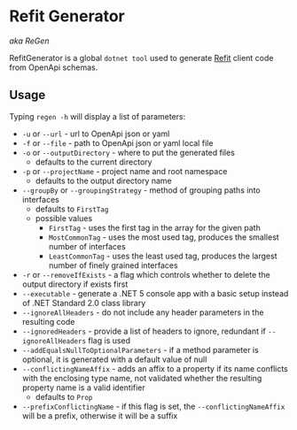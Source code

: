 # Refit Generator
_aka ReGen_

RefitGenerator is a global `dotnet tool` used to generate [Refit](https://github.com/reactiveui/refit) client code from OpenApi schemas.

## Usage

Typing `regen -h` will display a list of parameters:

* `-u` or `--url` - url to OpenApi json or yaml
* `-f` or `--file` - path to OpenApi json or yaml local file
* `-o` or `--outputDirectory` - where to put the generated files
  * defaults to the current directory
* `-p` or `--projectName` - project name and root namespace
  * defaults to the output directory name
* `--groupBy` or `--groupingStrategy` - method of grouping paths into interfaces
  * defaults to `FirstTag`
  * possible values
    * `FirstTag` - uses the first tag in the array for the given path
    * `MostCommonTag` - uses the most used tag, produces the smallest number of interfaces
    * `LeastCommonTag` - uses the least used tag, produces the largest number of finely grained interfaces
* `-r` or `--removeIfExists` - a flag which controls whether to delete the output directory if exists first
* `--executable` - generate a .NET 5 console app with a basic setup instead of .NET Standard 2.0 class library
* `--ignoreAllHeaders` - do not include any header parameters in the resulting code
* `--ignoredHeaders` - provide a list of headers to ignore, redundant if `--ignoreAllHeaders` flag is used
* `--addEqualsNullToOptionalParameters` - if a method parameter is optional, it is generated with a default value of null
* `--conflictingNameAffix` - adds an affix to a property if its name conflicts with the enclosing type name, not validated whether the resulting property name is a valid identifier
  * defaults to `Prop`
* `--prefixConflictingName` - if this flag is set, the `--conflictingNameAffix` will be a prefix, otherwise it will be a suffix